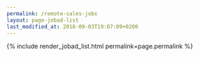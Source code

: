 ```yaml
---
permalink: /remote-sales-jobs
layout: page-jobad-list
last_modified_at: 2018-09-03T19:07:09+0200
---
```

{% include render_jobad_list.html permalink=page.permalink %}
